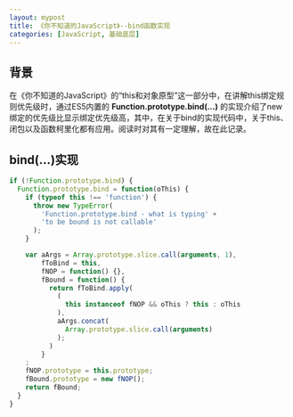 ```yaml
---
layout: mypost
title: 《你不知道的JavaScript》--bind函数实现
categories: [JavaScript, 基础底层]
---
```


## 背景

在《你不知道的JavaScript》的“this和对象原型”这一部分中，在讲解this绑定规则优先级时，通过ES5内置的 **Function.prototype.bind(...)** 的实现介绍了new绑定的优先级比显示绑定优先级高，其中，在关于bind的实现代码中，关于this、闭包以及函数柯里化都有应用。阅读时对其有一定理解，故在此记录。

## bind(...)实现
```javascript
if (!Function.prototype.bind) {
  Function.prototype.bind = function(oThis) {
    if (typeof this !== 'function') {
      throw new TypeError(
        'Function.prototype.bind - what is typing' +
        'to be bound is not callable'
      );
    }

    var aArgs = Array.prototype.slice.call(arguments, 1),
        fToBind = this,
        fNOP = function() {},
        fBound = function() {
          return fToBind.apply(
            (
              this instanceof fNOP && oThis ? this : oThis
            ),
            aArgs.concat(
              Array.prototype.slice.call(arguments)
            );
          )
        }
    ;
    fNOP.prototype = this.prototype;
    fBound.prototype = new fNOP();
    return fBound;
  }
}
```